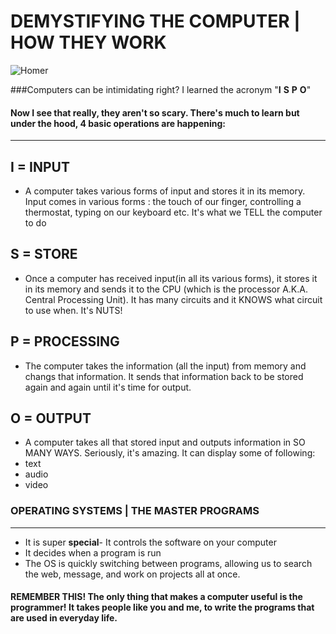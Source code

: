 # DEMYSTIFYING THE COMPUTER | HOW THEY WORK
![Homer](https://media.giphy.com/media/26BGIqWh2R1fi6JDa/giphy.gif)

###Computers can be intimidating right? I learned the acronym "**I** **S** **P** **O**"

#### Now I see that really, they aren't so scary. There's much to learn but under the hood, 4 basic operations are happening:
-----------
## I = INPUT
* A computer takes various forms of input and stores it in its memory. Input comes in various forms : the touch of our finger, controlling a thermostat, typing on our keyboard etc. It's what we TELL the computer to do

## S = STORE
* Once a computer has received input(in all its various forms), it stores it in its memory and  sends it to the CPU (which is the processor A.K.A. Central Processing Unit). It has many circuits and it KNOWS what circuit to use when. It's NUTS!

## P = PROCESSING
* The computer takes the information (all the input) from memory and changs that information. It sends that information back to be stored again and again until it's time for output. 

## O = OUTPUT
* A computer takes all that stored input and outputs information in SO MANY WAYS. Seriously, it's amazing. It can display some of following:
* text
* audio
* video

### OPERATING SYSTEMS | THE MASTER PROGRAMS
--------------------
* It is super **special**- It controls the software on your computer
* It decides when a program is run
* The OS is quickly switching between programs,  allowing us to search the web, message, and work on projects all at once. 

#### REMEMBER THIS! The only thing that makes a computer useful is the programmer! It takes people like you and me, to write the programs that are used in everyday life.

